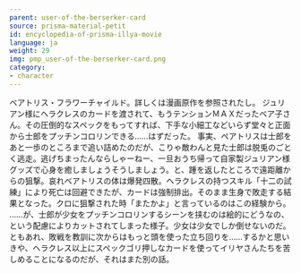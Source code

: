 ```yaml
---
parent: user-of-the-berserker-card
source: prisma-material-petit
id: encyclopedia-of-prisma-illya-movie
language: ja
weight: 29
img: pmp_user-of-the-berserker-card.png
category:
- character
---
```


ベアトリス・フラワーチャイルド。詳しくは漫画原作を参照されたし。
ジュリアン様にヘラクレスのカードを渡されて、もうテンションＭＡＸだったベア子さん。その圧倒的なスペックをもってすれば、下手な小細工などいらず堂々と正面から士郎をプッチンコロリンできる……はずだった。
事実、ペアトリスは士郎をあと一歩のところまで追い詰めたのだが、こりゃ敵わんと見た士郎は脱兎のごとく逃走。逃げちまったんならしゃーねー、一旦おうち帰って自家製ジュリアン様グッズで心身を癒しましょうそうしましょう。と、踵を返したところで遠距離からの狙撃。哀れベアトリスの体は爆発四散。ヘラクレスの持つスキル「十二の試練」により死亡は回避できたが、カードは強制排出。そのまま生身で敗走する結果となった。クロに狙撃された時「またかよ」と言っているのはこの経験から。
……が、士郎が少女をプッチンコロリンするシーンを挟むのは絵的にどうなの、という配慮によりカットされてしまった様子。少女は少女でしか倒せないのだ。
ともあれ、敗戦を教訓に次からはもっと頭を使った立ち回りを……するかと思いきや、ヘラクレス以上にスペックゴリ押しなカードを使ってイリヤさんたちを苦しめることになるのだが、それはまた別の話。
